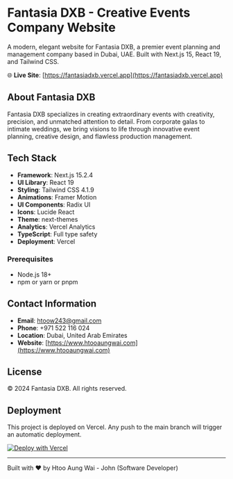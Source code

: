 # Fantasia DXB - Creative Events Company Website

A modern, elegant website for Fantasia DXB, a premier event planning and management company based in Dubai, UAE. Built with Next.js 15, React 19, and Tailwind CSS.

🌐 **Live Site**: [https://fantasiadxb.vercel.app](https://fantasiadxb.vercel.app)

## About Fantasia DXB

Fantasia DXB specializes in creating extraordinary events with creativity, precision, and unmatched attention to detail. From corporate galas to intimate weddings, we bring visions to life through innovative event planning, creative design, and flawless production management.

## Tech Stack

-   **Framework**: Next.js 15.2.4
-   **UI Library**: React 19
-   **Styling**: Tailwind CSS 4.1.9
-   **Animations**: Framer Motion
-   **UI Components**: Radix UI
-   **Icons**: Lucide React
-   **Theme**: next-themes
-   **Analytics**: Vercel Analytics
-   **TypeScript**: Full type safety
-   **Deployment**: Vercel

### Prerequisites

-   Node.js 18+
-   npm or yarn or pnpm

## Contact Information

-   **Email**: htoow243@gmail.com
-   **Phone**: +971 522 116 024
-   **Location**: Dubai, United Arab Emirates
-   **Website**: [https://www.htooaungwai.com](https://www.htooaungwai.com)

## License

© 2024 Fantasia DXB. All rights reserved.

## Deployment

This project is deployed on Vercel. Any push to the main branch will trigger an automatic deployment.

[![Deploy with Vercel](https://vercel.com/button)](https://vercel.com/new/clone?repository-url=https://github.com/yourusername/fantasia-web)

---

Built with ❤️ by Htoo Aung Wai - John (Software Developer)
